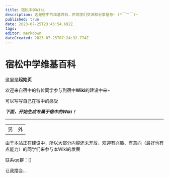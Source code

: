 ```yaml
---
title: 宿松中学Wiki
description: 这是宿中的维基百科，供同学们交流和分享信息~ (*￣︶￣)~
published: true
date: 2023-07-25T23:45:54.692Z
tags: 
editor: markdown
dateCreated: 2023-07-25T07:24:32.774Z
---
```


# 宿松中学维基百科

这里是**起始页**

欢迎来自宿中的各位同学参与到宿中**Wiki**的建设中来~

可以写写自己在宿中的感受

***_下面，开始生成专属于宿中的Wiki！_***

---

|     |     |
| --- | --- |
| 另   | 外   |

由于本站正在建设中，所以大部分内容还未开放，欢迎有兴趣、有意向（最好也有点能力）的同学们来参与本Wiki的发展

联系qq群：[]

让我摆会…